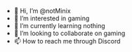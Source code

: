 - 👋 Hi, I’m @notMinix
- 👀 I’m interested in gaming
- 🌱 I’m currently learning nothing
- 💞️ I’m looking to collaborate on gaming
- 📫 How to reach me through Discord

<!---
notMinix/notMinix is a ✨ special ✨ repository because its `README.md` (this file) appears on your GitHub profile.
You can click the Preview link to take a look at your changes.
--->
